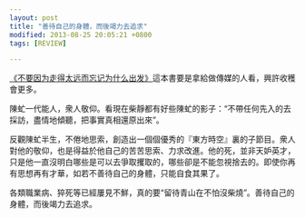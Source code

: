 ```yaml
---
layout: post
title: "善待自己的身體，而後竭力去追求"
modified: 2013-08-25 20:05:21 +0800
tags: [REVIEW]

---
```


[《不要因为走得太远而忘记为什么出发》]這本書要是拿給做傳媒的人看，興許收穫會更多。 

陳虻一代能人，衆人敬仰。看現在柴靜都有好些陳虻的影子：“不帶任何先入的去採訪，盡情地傾聽，把事實真相還原出來”。 

反觀陳虻半生，不倦地思索，創造出一個個優秀的『東方時空』裏的子節目。衆人對他的敬仰，也是得益於他自己的苦苦思索、力求改進。他的死，並非天妒英才，只是他一直沒明白哪些是可以去爭取攫取的，哪些卻是不能忽視捨去的。即使你再有思想再有才華，如若不善待自己的身體，只能自食其果了。 

各類職業病、猝死等已經屢見不鮮，真的要“留待青山在不怕沒柴燒”。善待自己的身體，而後竭力去追求。

[《不要因为走得太远而忘记为什么出发》]: http://book.douban.com/subject/20453024/